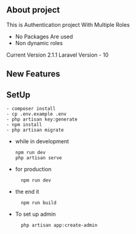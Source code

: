 ## About project

This is Authentication project With Multiple Roles

- No Packages Are used
- Non dynamic roles 

Current Version 2.1.1
Laravel Version - 10

## New Features

## SetUp

```
- composer install
- cp .env.example .env
- php artisan key:generate
- npm install
- php artisan migrate

```

- while in development

    ```
    npm run dev 
    php artisan serve

    ```

- for production

        npm run dev 

- the end it 

        npm run build 

- To set up admin

        php artisan app:create-admin       
